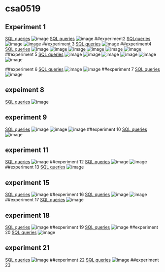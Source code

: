 # csa0519
## Experiment 1
[SQL queries](https://github.com/vamsi050802/csa0519/blob/main/Expr1)
![image](https://user-images.githubusercontent.com/113341779/191198225-ea2a13eb-d76b-4de4-baee-40765e5ba0e7.png)
[SQL queries](https://github.com/vamsi050802/csa0519/blob/main/exp%201)
![image](https://user-images.githubusercontent.com/113341779/191203152-d01a0809-a18c-45ad-8373-452a120fa67e.png)
##experiment2
[SQLqueries](https://github.com/vamsi050802/csa0519/blob/main/exp%202)
![image](https://user-images.githubusercontent.com/113341779/191312301-2faf6b0e-4cba-4c92-8cb4-c339a308b3aa.png)
![image](https://user-images.githubusercontent.com/113341779/191312584-950e7a6b-77b3-4bda-bc2a-3825cb064f06.png)
##experiment 3
[SQL queries](https://github.com/vamsi050802/csa0519/blob/main/exp3)
![image](https://user-images.githubusercontent.com/113341779/191308557-8d3a82af-c69b-40ab-bc72-ec05def75a46.png)
##experiment4
[SQL queries](https://github.com/vamsi050802/csa0519/blob/main/exp4)
![image](https://user-images.githubusercontent.com/113341779/191309554-36cb73fe-8dfe-45e5-a597-e981164ae5c8.png)
![image](https://user-images.githubusercontent.com/113341779/191310460-3aafeabe-6949-4616-bb9d-586fddd71955.png)
![image](https://user-images.githubusercontent.com/113341779/191310519-6d48c272-0860-465f-b4a9-43ce60c48af8.png)
![image](https://user-images.githubusercontent.com/113341779/191310590-cdbc9e23-95b6-4a83-a8e6-8b09fe87312b.png)
![image](https://user-images.githubusercontent.com/113341779/191310681-ffdf7735-995e-4514-a991-dc1062085428.png)
![image](https://user-images.githubusercontent.com/113341779/191310726-4361acad-af4d-4436-a931-23139a6e6a1c.png)
##experiment 5
[SQL queries](https://github.com/vamsi050802/csa0519/blob/main/exp5)
![image](https://user-images.githubusercontent.com/113341779/191709178-20e1fc5c-36be-40c8-9dee-0b0e30d718cb.png)
![image](https://user-images.githubusercontent.com/113341779/191709218-f2f23dc3-7f5b-438d-a4c0-dad18a9251ec.png)
![image](https://user-images.githubusercontent.com/113341779/191709276-6091c5c6-a852-444b-ad7a-b2080f45eefb.png)
![image](https://user-images.githubusercontent.com/113341779/191709333-f2924dbf-c27b-4675-b8dc-eb323cbf3715.png)
![image](https://user-images.githubusercontent.com/113341779/191709365-1342164d-86e7-4795-962b-9d27a79bb43e.png)
![image](https://user-images.githubusercontent.com/113341779/191709403-9c620139-012e-45fe-a69e-315f7c115a88.png)

##experiment 6
[SQL queries](https://github.com/vamsi050802/csa0519/blob/main/exp6)
![image](https://user-images.githubusercontent.com/113341779/191310794-77434f47-ec15-4f4c-a7e5-f56cc9dbec98.png)
![image](https://user-images.githubusercontent.com/113341779/191310884-a907fa20-9d22-4707-8a91-38793c2264ce.png)
##experiment 7
[SQL queries](https://github.com/vamsi050802/csa0519/blob/main/exp7)
![image](https://user-images.githubusercontent.com/113341779/191311734-d0d5e9b4-dc68-41a1-bde5-364e59a64189.png)
## expeiment 8
[SQL queries](https://github.com/vamsi050802/csa0519/blob/main/exp8)
![image](https://user-images.githubusercontent.com/113341779/191540503-b335289d-773a-43ed-8b7e-78cb43130f5a.png)
## experiment 9
[SQL queries](https://github.com/vamsi050802/csa0519/blob/main/exp9)
![image](https://user-images.githubusercontent.com/113341779/191541040-7244327f-d50f-4118-83c2-d14563c43788.png)
![image](https://user-images.githubusercontent.com/113341779/191541076-dd69ba5a-f63a-46ac-b6f6-7841abda032c.png)
![image](https://user-images.githubusercontent.com/113341779/191541114-5d93264d-47c6-44f1-a3d9-ad617414c912.png)
##experiment 10
[SQL queries](https://github.com/vamsi050802/csa0519/blob/main/exp10)
![image](https://user-images.githubusercontent.com/113341779/191541326-f1cf4551-dc54-4aec-99bf-06e00259f84a.png)
## experiment 11
[SQL queries](https://github.com/vamsi050802/csa0519/blob/main/exp11)
![image](https://user-images.githubusercontent.com/113341779/191539327-1e478076-117d-48c0-adf6-34bc962771fc.png)
##experiment 12
[SQL queries](https://github.com/vamsi050802/csa0519/blob/main/exp12)
![image](https://user-images.githubusercontent.com/113341779/191542045-3151c185-c963-43de-903b-de5f8a1571e7.png)
![image](https://user-images.githubusercontent.com/113341779/191542100-1b79b879-877d-4b6f-ac58-76b04fecf08a.png)
##experiment 13
[SQL queries](https://github.com/vamsi050802/csa0519/blob/main/exp13)
![image](https://user-images.githubusercontent.com/113341779/191549481-13835ddc-6a1c-4323-afdf-d6eb9ae254f9.png)
## experiment 15
[SQL queries](https://github.com/vamsi050802/csa0519/blob/main/exp%2015)
![image](https://user-images.githubusercontent.com/113341779/191549813-683a8425-6190-44ae-839b-ed26d4ee43e2.png)
##experiment 16
[SQL queries](https://github.com/vamsi050802/csa0519/blob/main/exp16)
![image](https://user-images.githubusercontent.com/113341779/191698047-5b308934-1c01-43a7-b640-6a8d9a20c6ce.png)
![image](https://user-images.githubusercontent.com/113341779/191698389-fbcbe55c-d6ca-4d33-ac26-a5e1efe574c9.png)
##experiment 17
[SQL queries](https://github.com/vamsi050802/csa0519/blob/main/exp17)
![image](https://user-images.githubusercontent.com/113341779/191700470-1890ddf8-dfcd-4f21-9581-6aeb72315291.png)
## experiment 18
[SQL queries](https://github.com/vamsi050802/csa0519/blob/main/exp18)
![image](https://user-images.githubusercontent.com/113341779/191700752-fc76af0a-49c0-489e-89ff-37ec97685a88.png)
##experiment 19
[SQL queries](https://github.com/vamsi050802/csa0519/blob/main/exp19)
![image](https://user-images.githubusercontent.com/113341779/192073817-21bd0461-b981-496f-9a91-a4dac086aaad.png)
##experiment 20
[SQL queries](https://github.com/vamsi050802/csa0519/blob/main/exp20)
![image](https://user-images.githubusercontent.com/113341779/192073905-e86f264b-297e-490e-9668-13644d809033.png)
## experiment 21
[SQL queries](https://github.com/vamsi050802/csa0519/blob/main/exp21)
![image](https://user-images.githubusercontent.com/113341779/191780482-3b4f24fb-5152-4ae7-b92d-e1c4345b9de1.png)
##experiment 22
[SQL queries](https://github.com/vamsi050802/csa0519/blob/main/exp22)
![image](https://user-images.githubusercontent.com/113341779/191788551-498ca0fd-7561-4a81-beef-8ec79bef227f.png)
##experiment 23

